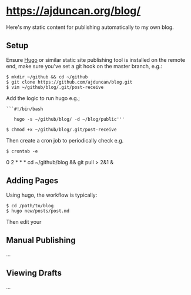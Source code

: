 # https://ajduncan.org/blog/ #

Here's my static content for publishing automatically to my own blog.

## Setup

Ensure [Hugo](https://gohugo.io/) or similar static site publishing tool is installed on the remote end,
make sure you've set a git hook on the master branch, e.g.:

    $ mkdir ~/github && cd ~/github
    $ git clone https://github.com/ajduncan/blog.git
    $ vim ~/github/blog/.git/post-receive

Add the logic to run hugo e.g.;

    ```#!/bin/bash
       
       hugo -s ~/github/blog/ -d ~/blog/public'''

    $ chmod +x ~/github/blog/.git/post-receive

Then create a cron job to periodically check e.g.

    $ crontab -e

0 2 * * * cd ~/github/blog && git pull > 2&1 &

## Adding Pages

Using hugo, the workflow is typically:

    $ cd /path/to/blog
    $ hugo new/posts/post.md

Then edit your

## Manual Publishing

...

## Viewing Drafts

...


